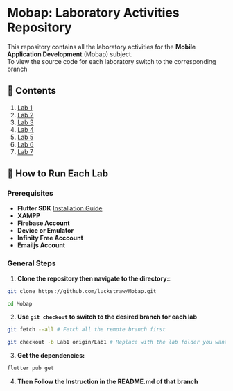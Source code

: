 # Mobap: Laboratory Activities Repository

This repository contains all the laboratory activities for the **Mobile Application Development** (Mobap) subject.  
To view the source code for each laboratory switch to the corresponding branch

## 📂 **Contents**
1. [Lab 1](https://github.com/luckstraw/Mobap/tree/Lab1)
2. [Lab 2](https://github.com/luckstraw/Mobap/tree/Lab2)
3. [Lab 3](https://github.com/luckstraw/Mobap/tree/Lab3)
4. [Lab 4](https://github.com/luckstraw/Mobap/tree/Lab4)
5. [Lab 5](https://github.com/luckstraw/Mobap/tree/Lab5)
6. [Lab 6](https://github.com/luckstraw/Mobap/tree/Lab6)
6. [Lab 7](https://github.com/luckstraw/Mobap/tree/Lab7)

## 🚀 **How to Run Each Lab**

### Prerequisites
- **Flutter SDK** [Installation Guide](https://flutter.dev/docs/get-started/install)
- **XAMPP**
- **Firebase Account**
- **Device or Emulator**
- **Infinity Free Acccount**
- **Emailjs Account**

### General Steps

1. **Clone the repository then navigate to the directory:**:
```bash
git clone https://github.com/luckstraw/Mobap.git
```
```bash
cd Mobap
```

2. **Use `git checkout` to switch to the desired branch for each lab**
```bash
git fetch --all # Fetch all the remote branch first

git checkout -b Lab1 origin/Lab1 # Replace with the lab folder you want to access
```

3. **Get the dependencies:**
```bash
flutter pub get
```

4. **Then Follow the Instruction in the README.md of that branch**